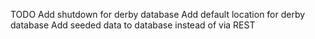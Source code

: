 TODO
Add shutdown for derby database
Add default location for derby database
Add seeded data to database instead of via REST

